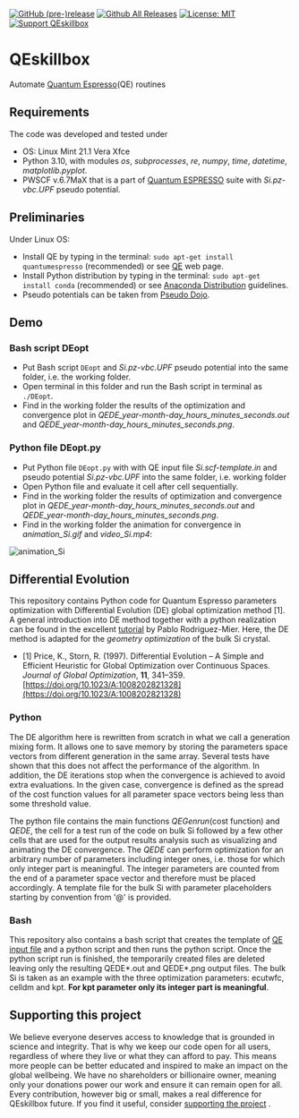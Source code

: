 [![GitHub (pre-)release](https://img.shields.io/github/release/vasilsaroka/QEskillbox/all.svg)](https://github.com/vasilsaroka/QEskillbox/releases)
[![Github All Releases](https://img.shields.io/github/downloads/vasilsaroka/QEskillbox/total.svg)](https://github.com/vasilsaroka/QEskillbox/releases)
[![License: MIT](https://img.shields.io/badge/License-MIT-yellow.svg)](https://opensource.org/licenses/MIT)
[![Support QEskillbox](https://img.shields.io/static/v1?label=support&message=5$&color=green&style=flat&logo=paypal)](https://paypal.me/vasilsaroka?locale.x=en_GB)

# QEskillbox
Automate [Quantum Espresso](https://www.quantum-espresso.org/)(QE) routines

## Requirements
The code was developed and tested under
 - OS: Linux Mint 21.1 Vera Xfce
 - Python 3.10, with modules *os*, *subprocesses*, *re*, *numpy*, *time*, *datetime*, *matplotlib.pyplot*.
 - PWSCF v.6.7MaX that is a part of [Quantum ESPRESSO](https://www.quantum-espresso.org/) suite with *Si.pz-vbc.UPF* pseudo potential.

## Preliminaries
Under Linux OS:
- Install QE by typing in the terminal: ``sudo apt-get install quantumespresso`` (recommended) or see [QE](https://www.quantum-espresso.org/login/) web page.
- Install Python distribution by typing in the terminal: ``sudo apt-get install conda`` (recommended) or see [Anaconda Distribution](https://www.anaconda.com/download/#linux) guidelines.
- Pseudo potentials can be taken from [Pseudo Dojo](http://www.pseudo-dojo.org/).

## Demo
### Bash script DEopt
- Put Bash script ``DEopt`` and *Si.pz-vbc.UPF* pseudo potential into the same folder, i.e. the working folder.
- Open terminal in this folder and run the Bash script in terminal as ``./DEopt``.
- Find in the working folder the results of the optimization and convergence plot in *QEDE_year-month-day_hours_minutes_seconds.out* and *QEDE_year-month-day_hours_minutes_seconds.png*.

### Python file DEopt.py
- Put Python file ``DEopt.py`` with with QE input file *Si.scf-template.in* and pseudo potential *Si.pz-vbc.UPF* into the same folder, i.e. working folder
- Open Python file and evaluate it cell after cell sequentially.
- Find in the working folder the results of optimization and convergence plot in *QEDE_year-month-day_hours_minutes_seconds.out* and *QEDE_year-month-day_hours_minutes_seconds.png*.
- Find in the working folder the animation for convergence in *animation_Si.gif* and *video_Si.mp4*:
  
![animation_Si](https://github.com/vasilsaroka/QEskillbox/assets/49445896/f4c6b02d-2885-44d2-8715-eceb9ef1d3d7)

## Differential Evolution
This repository contains Python code for Quantum Espresso parameters optimization with Differential Evolution (DE) global optimization method [1].
A general introduction into DE method together with a python realization can be found in the excellent [tutorial](https://pablormier.github.io/2017/09/05/a-tutorial-on-differential-evolution-with-python/#) by Pablo Rodriguez-Mier. Here, the DE method is adapted for the *geometry optimization* of the bulk Si crystal.

- [1] Price, K., Storn, R. (1997). Differential Evolution – A Simple and Efficient Heuristic for Global Optimization over Continuous Spaces. *Journal of Global Optimization*, **11**, 341–359. [https://doi.org/10.1023/A:1008202821328](https://doi.org/10.1023/A:1008202821328)

### Python
The DE algorithm here is rewritten from scratch in what we call a generation mixing form. It allows one to save memory by storing the parameters space vectors from different generation in the same array. Several tests have shown that this does not affect the performance of the algorithm. In addition, the DE iterations stop when the convergence is achieved to avoid extra evaluations. In the given case, convergence is defined as the spread of the cost function values for all parameter space vectors being less than some threshold value.

The python file contains the main functions *QEGenrun*(cost function) and *QEDE*, the cell for a test run of the code on bulk Si followed by a few other cells that are used for the output results analysis such as visualizing and animating the DE convergence. The *QEDE* can perform optimization for an arbitrary number of parameters including integer ones, i.e. those for which only integer part is meaningful. The integer parameters are counted from the end of a parameter space vector and therefore must be placed accordingly. A template file for the bulk Si with parameter placeholders starting by convention from '@' is provided.

### Bash
This repository also contains a bash script that creates the template of [QE input file](https://www.quantum-espresso.org/Doc/INPUT_PW.html) and a python script and then runs the python script. Once the python script run is finished, the temporarily created files are deleted leaving only the resulting QEDE*.out and QEDE*.png output files. The bulk Si is taken as an example with the three optimization parameters: ecutwfc, celldm and kpt. **For kpt parameter only its integer part is meaningful**. 

## Supporting this project
   We believe everyone deserves access to knowledge that is grounded in science and integrity. That is why we keep our code open for all users, regardless of where they live or what they can afford to pay. This means more people can be better educated and inspired to make an impact on the global wellbeing. We have no shareholders or billionaire owner, meaning only your donations power our work and ensure it can remain open for all. Every contribution, however big or small, makes a real difference for QEskillbox future. If you find it useful, consider [supporting the project](https://paypal.me/vasilsaroka?locale.x=en_GB)
. 
